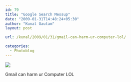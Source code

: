 ```yaml
---
id: 79
title: "Google Search Messup"
date: "2009-01-31T14:48:24+05:30"
author: "Kunal Gautam"
layout: post

url: /kunal/2009/01/31/gmail-can-harm-ur-computer-lol/

categories:
  - Photoblog
---
```


![](/post/79/gmail.gif)

Gmail can harm ur Computer LOL
